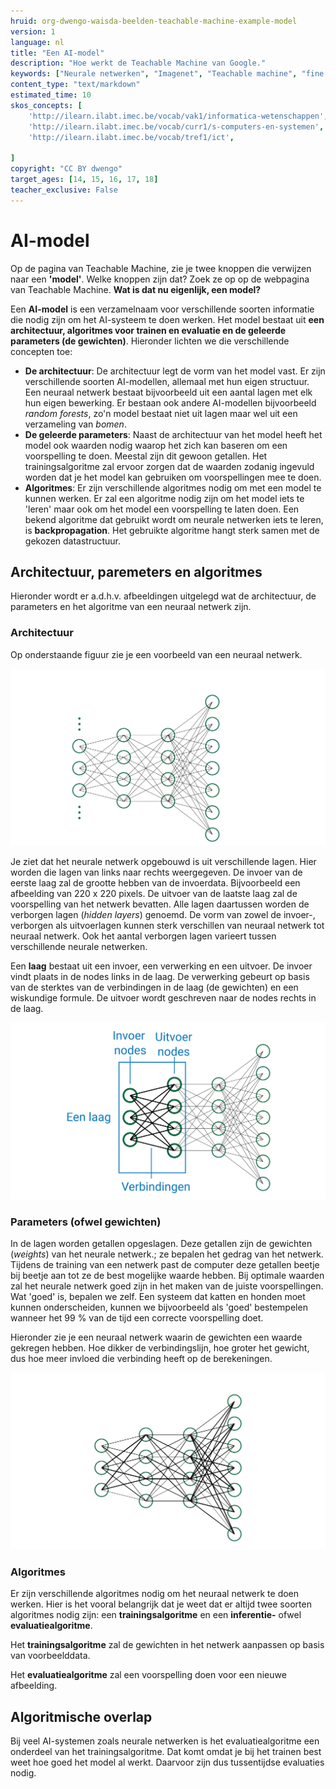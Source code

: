 ```yaml
---
hruid: org-dwengo-waisda-beelden-teachable-machine-example-model
version: 1
language: nl
title: "Een AI-model"
description: "Hoe werkt de Teachable Machine van Google."
keywords: ["Neurale netwerken", "Imagenet", "Teachable machine", "fine tuning"]
content_type: "text/markdown"
estimated_time: 10
skos_concepts: [
    'http://ilearn.ilabt.imec.be/vocab/vak1/informatica-wetenschappen', 
    'http://ilearn.ilabt.imec.be/vocab/curr1/s-computers-en-systemen',
    'http://ilearn.ilabt.imec.be/vocab/tref1/ict',

]
copyright: "CC BY dwengo"
target_ages: [14, 15, 16, 17, 18]
teacher_exclusive: False
---
```


# AI-model

Op de pagina van Teachable Machine, zie je twee knoppen die verwijzen naar een **'model'**. Welke knoppen zijn dat? Zoek ze op op de webpagina van Teachable Machine. **Wat is dat nu eigenlijk, een model?**

Een **AI-model** is een verzamelnaam voor verschillende soorten informatie die nodig zijn om het AI-systeem te doen werken. Het model bestaat uit **een architectuur, algoritmes voor trainen en evaluatie en de geleerde parameters (de gewichten)**. Hieronder lichten we die verschillende concepten toe:

* **De architectuur**: De architectuur legt de vorm van het model vast. Er zijn verschillende soorten AI-modellen, allemaal met hun eigen structuur. Een neuraal netwerk bestaat bijvoorbeeld uit een aantal lagen met elk hun eigen bewerking. Er bestaan ook andere AI-modellen bijvoorbeeld *random forests*, zo'n model bestaat niet uit lagen maar wel uit een verzameling van *bomen*.
* **De geleerde parameters**: Naast de architectuur van het model heeft het model ook waarden nodig waarop het zich kan baseren om een voorspelling te doen. Meestal zijn dit gewoon getallen. Het trainingsalgoritme zal ervoor zorgen dat de waarden zodanig ingevuld worden dat je het model kan gebruiken om voorspellingen mee te doen.
* **Algoritmes**: Er zijn verschillende algoritmes nodig om met een model te kunnen werken. Er zal een algoritme nodig zijn om het model iets te 'leren' maar ook om het model een voorspelling te laten doen. Een bekend algoritme dat gebruikt wordt om neurale netwerken iets te leren, is **backpropagation**. Het gebruikte algoritme hangt sterk samen met de gekozen datastructuur.


## Architectuur, paremeters en algoritmes

Hieronder wordt er a.d.h.v. afbeeldingen uitgelegd wat de architectuur, de parameters en het algoritme van een neuraal netwerk zijn.

### Architectuur

Op onderstaande figuur zie je een voorbeeld van een neuraal netwerk. 

![Voorbeeldarchtectuur van een neuraal netwerk.](images/neural_network.svg)

Je ziet dat het neurale netwerk opgebouwd is uit verschillende lagen. Hier worden die lagen van links naar rechts weergegeven. De invoer van de eerste laag zal de grootte hebben van de invoerdata. Bijvoorbeeld een afbeelding van 220 x 220 pixels. De uitvoer van de laatste laag zal de voorspelling van het netwerk bevatten. Alle lagen daartussen worden de verborgen lagen (*hidden layers*) genoemd. De vorm van zowel de invoer-, verborgen als uitvoerlagen kunnen sterk verschillen van neuraal netwerk tot neuraal netwerk. Ook het aantal verborgen lagen varieert tussen verschillende neurale netwerken.

Een **laag** bestaat uit een invoer, een verwerking en een uitvoer. De invoer vindt plaats in de nodes links in de laag. De verwerking gebeurt op basis van de sterktes van de verbindingen in de laag (de gewichten) en een wiskundige formule. De uitvoer wordt geschreven naar de nodes rechts in de laag. 

![Voorbeeldarchtectuur van een neuraal netwerk.](images/neural_network_with_labels_and_layer_highlight.svg)

### Parameters (ofwel gewichten)

In de lagen worden getallen opgeslagen. Deze getallen zijn de gewichten (*weights*) van het neurale netwerk.\; ze bepalen het gedrag van het netwerk. Tijdens de training van een netwerk past de computer deze getallen beetje bij beetje aan tot ze de best mogelijke waarde hebben. Bij optimale waarden zal het neurale netwerk goed zijn in het maken van de juiste voorspellingen. Wat 'goed' is, bepalen we zelf. Een systeem dat katten en honden moet kunnen onderscheiden, kunnen we bijvoorbeeld als 'goed' bestempelen wanneer het 99 % van de tijd een correcte voorspelling doet.

Hieronder zie je een neuraal netwerk waarin de gewichten een waarde gekregen hebben. Hoe dikker de verbindingslijn, hoe groter het gewicht, dus hoe meer invloed die verbinding heeft op de berekeningen.

![Voorbeeldarchtectuur van een neuraal netwerk.](images/neural_network_with_labels_fat_lines.svg)


### Algoritmes

Er zijn verschillende algoritmes nodig om het neuraal netwerk te doen werken. Hier is het vooral belangrijk dat je weet dat er altijd twee soorten algoritmes nodig zijn: een **trainingsalgoritme** en een **inferentie-** ofwel **evaluatiealgoritme**.

Het **trainingsalgoritme** zal de gewichten in het netwerk aanpassen op basis van voorbeelddata.

Het **evaluatiealgoritme** zal een voorspelling doen voor een nieuwe afbeelding.

<div class="dwengo-content sideinfo">
    <h2 class="title">Algoritmische overlap</h2>
    <div class="content">
        Bij veel AI-systemen zoals neurale netwerken is het evaluatiealgoritme een onderdeel van het trainingsalgoritme. Dat komt omdat je bij het trainen best weet hoe goed het model al werkt. Daarvoor zijn dus tussentijdse evaluaties nodig.
    </div>
</div>
